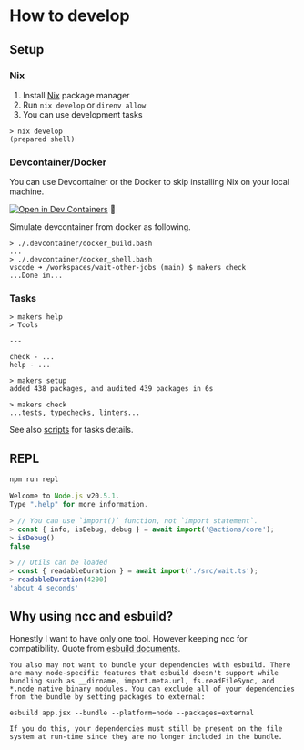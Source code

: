 # How to develop

## Setup

### Nix

1. Install [Nix](https://nixos.org/) package manager
2. Run `nix develop` or `direnv allow`
3. You can use development tasks

```console
> nix develop
(prepared shell)
```

### Devcontainer/Docker

You can use Devcontainer or the Docker to skip installing Nix on your local machine.

[![Open in Dev Containers](https://img.shields.io/static/v1?label=Dev%20Containers&message=Open&color=blue&logo=visualstudiocode)](https://vscode.dev/redirect?url=vscode://ms-vscode-remote.remote-containers/cloneInVolume?url=https://github.com/kachick/vwait-other-jobs) 🚶

Simulate devcontainer from docker as following.

```console
> ./.devcontainer/docker_build.bash
...
> ./.devcontainer/docker_shell.bash
vscode ➜ /workspaces/wait-other-jobs (main) $ makers check
...Done in...
```

### Tasks

```console
> makers help
> Tools

---

check - ...
help - ...

> makers setup
added 438 packages, and audited 439 packages in 6s

> makers check
...tests, typechecks, linters...
```

See also [scripts](package.json) for tasks details.

## REPL

```typescript
npm run repl

Welcome to Node.js v20.5.1.
Type ".help" for more information.

> // You can use `import()` function, not `import statement`.
> const { info, isDebug, debug } = await import('@actions/core');
> isDebug()
false

> // Utils can be loaded
> const { readableDuration } = await import('./src/wait.ts');
> readableDuration(4200)
'about 4 seconds'
```

## Why using ncc and esbuild?

Honestly I want to have only one tool. However keeping ncc for compatibility. Quote from [esbuild documents](https://github.com/esbuild/esbuild.github.io/blob/b431563203d117c4cf9f467481960aeaabcc0fde/src/content/getting-started.yml#L268-L314).

```
You also may not want to bundle your dependencies with esbuild. There are many node-specific features that esbuild doesn't support while bundling such as __dirname, import.meta.url, fs.readFileSync, and *.node native binary modules. You can exclude all of your dependencies from the bundle by setting packages to external:

esbuild app.jsx --bundle --platform=node --packages=external

If you do this, your dependencies must still be present on the file system at run-time since they are no longer included in the bundle.
```
